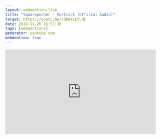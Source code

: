 ```yaml
---
layout: webmention-like
title: "Squarepusher – Vortrack (Official Audio)"
target: https://youtu.be/s3kWYsLYuHc
date: 2019-11-20 15:57:38
tags: [webmentions]
generator: youtube.com
webmention: true
---
```


<div style="width: 480px; height: 270px; overflow: hidden; position: relative;"><iframe frameborder="0" scrolling="no" seamless="seamless" webkitallowfullscreen="webkitAllowFullScreen" mozallowfullscreen="mozallowfullscreen" allowfullscreen="allowfullscreen" id="okplayer" width="480" height="270" src="http://youtube.com/embed/s3kWYsLYuHc" style="position: absolute; top: 0px; left: 0px; width: 480px; height: 270px;"></iframe></div>
